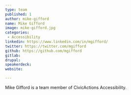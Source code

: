 ```yaml
---
type: team
published: 1
author: mike-gifford
name: Mike Gifford
image: mike-gifford.jpg
categories:
 - Accessibility
linkedin: https://www.linkedin.com/in/mgifford/
twitter: https://twitter.com/mgifford
github: https://github.com/mgifford
gitlab: 
drupal: 
speakerdeck: 
website: 

---
```


Mike Gifford is a team member of CivicActions Accessibility.